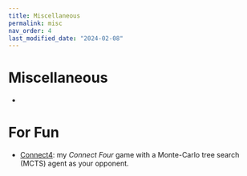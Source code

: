 ```yaml
---
title: Miscellaneous
permalink: misc
nav_order: 4
last_modified_date: "2024-02-08"
---
```


# Miscellaneous

- 

# For Fun 

- [Connect4](games/connect4-js): my *Connect Four* game with a Monte-Carlo tree search (MCTS) agent as your opponent.
